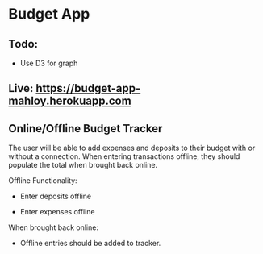 # Budget App 

## Todo:
  * Use D3 for graph

## Live: https://budget-app-mahloy.herokuapp.com

## Online/Offline Budget Tracker ##

The user will be able to add expenses and deposits to their budget with or without a connection. When entering transactions offline, they should populate the total when brought back online.

Offline Functionality:

  * Enter deposits offline

  * Enter expenses offline

When brought back online:

  * Offline entries should be added to tracker.
